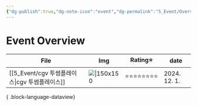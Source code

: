 ```yaml
---
{"dg-publish":true,"dg-note-icon":"event","dg-permalink":"5_Event/Overview/event","tags":["event","overview"],"permalink":"/5_Event/Overview/event/","dgPassFrontmatter":true,"noteIcon":"event"}
---
```


# Event Overview
| File                                  | Img                                                                                                        | Rating⭐  | date         |
| ------------------------------------- | ---------------------------------------------------------------------------------------------------------- | -------- | ------------ |
| [[5_Event/cgv 투썸플레이스\|cgv 투썸플레이스]] | ![\|150x150](https://encrypted-tbn0.gstatic.com/images?q=tbn:ANd9GcRjfwMgKGxnshQLNuPZovOEOKu75kU5pbheoQ&s) | ⭐⭐⭐⭐⭐⭐⭐⭐ | 2024. 12. 1. |

{ .block-language-dataview}

